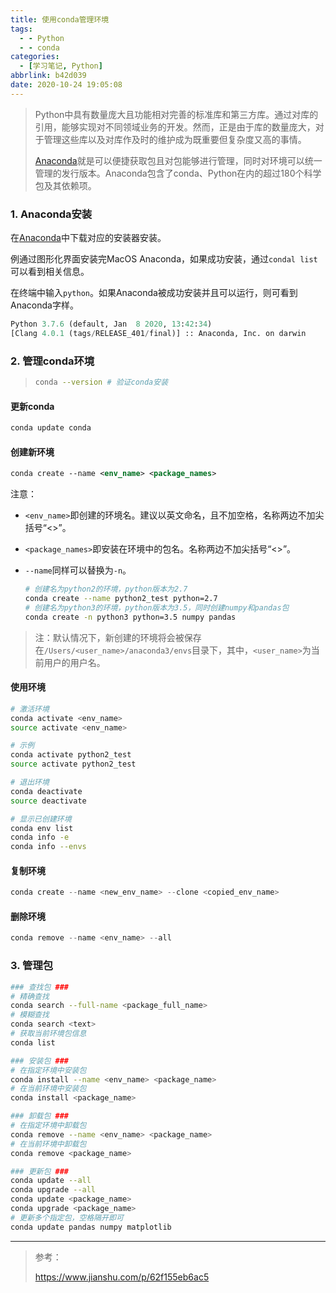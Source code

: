 ```yaml
---
title: 使用conda管理环境
tags:
  - - Python
  - - conda
categories:
  - [学习笔记, Python]
abbrlink: b42d039
date: 2020-10-24 19:05:08
---
```


> Python中具有数量庞大且功能相对完善的标准库和第三方库。通过对库的引用，能够实现对不同领域业务的开发。然而，正是由于库的数量庞大，对于管理这些库以及对库作及时的维护成为既重要但复杂度又高的事情。
>
> [Anaconda](https://www.anaconda.com/products/individual#macos)就是可以便捷获取包且对包能够进行管理，同时对环境可以统一管理的发行版本。Anaconda包含了conda、Python在内的超过180个科学包及其依赖项。

### 1. Anaconda安装

在[Anaconda](https://www.anaconda.com/products/individual)中下载对应的安装器安装。

例通过图形化界面安装完MacOS Anaconda，如果成功安装，通过`condal list`可以看到相关信息。

在终端中输入`python`。如果Anaconda被成功安装并且可以运行，则可看到Anaconda字样。

```python
Python 3.7.6 (default, Jan  8 2020, 13:42:34)
[Clang 4.0.1 (tags/RELEASE_401/final)] :: Anaconda, Inc. on darwin
```

### 2. 管理conda环境

> ```bash
> conda --version # 验证conda安装
> ```

#### 更新conda

```bash
conda update conda
```

#### 创建新环境

```xml
conda create --name <env_name> <package_names>
```

注意：

- `<env_name>`即创建的环境名。建议以英文命名，且不加空格，名称两边不加尖括号“<>”。

- `<package_names>`即安装在环境中的包名。名称两边不加尖括号“<>”。

- `--name`同样可以替换为`-n`。

  ```bash
  # 创建名为python2的环境，python版本为2.7
  conda create --name python2_test python=2.7
  # 创建名为python3的环境，python版本为3.5，同时创建numpy和pandas包
  conda create -n python3 python=3.5 numpy pandas
  ```

> 注：默认情况下，新创建的环境将会被保存在`/Users/<user_name>/anaconda3/envs`目录下，其中，`<user_name>`为当前用户的用户名。

#### 使用环境

```bash
# 激活环境
conda activate <env_name>
source activate <env_name>

# 示例
conda activate python2_test
source activate python2_test

# 退出环境
conda deactivate
source deactivate

# 显示已创建环境
conda env list
conda info -e
conda info --envs
```

#### 复制环境

```csharp
conda create --name <new_env_name> --clone <copied_env_name>
```

#### 删除环境

```csharp
conda remove --name <env_name> --all
```

### 3. 管理包

```bash
### 查找包 ###
# 精确查找
conda search --full-name <package_full_name>
# 模糊查找
conda search <text>
# 获取当前环境包信息
conda list
```

```bash
### 安装包 ###
# 在指定环境中安装包
conda install --name <env_name> <package_name>
# 在当前环境中安装包
conda install <package_name>
```

```bash
### 卸载包 ###
# 在指定环境中卸载包
conda remove --name <env_name> <package_name>
# 在当前环境中卸载包
conda remove <package_name>
```

```bash
### 更新包 ### 
conda update --all
conda upgrade --all
conda update <package_name>
conda upgrade <package_name>
# 更新多个指定包，空格隔开即可
conda update pandas numpy matplotlib
```

---

> 参考：
>
> https://www.jianshu.com/p/62f155eb6ac5